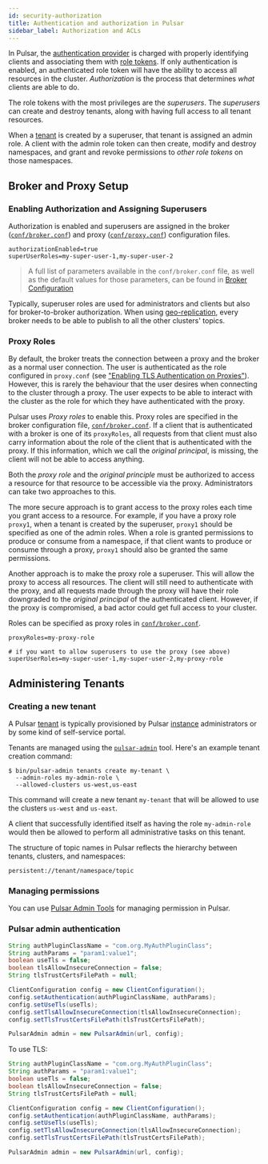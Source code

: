 ```yaml
---
id: security-authorization
title: Authentication and authorization in Pulsar
sidebar_label: Authorization and ACLs
---
```



In Pulsar, the [authentication provider](security-overview.md#authentication-providers) is charged with properly identifying clients and
associating them with [role tokens](security-overview.md#role-tokens). If only authentication is enabled, an authenticated role token will have the ability to access all resources in the cluster. *Authorization* is the process that determines *what* clients are able to do.

The role tokens with the most privileges are the *superusers*. The *superusers* can create and destroy tenants, along with having full access to all tenant resources.

When a [tenant](reference-terminology.md#tenant) is created by a superuser, that tenant is assigned an admin role. A client with the admin role token can then create, modify and destroy namespaces, and grant and revoke permissions to *other role tokens* on those namespaces.

## Broker and Proxy Setup

### Enabling Authorization and Assigning Superusers

Authorization is enabled and superusers are assigned in the broker ([`conf/broker.conf`](reference-configuration.md#broker)) and proxy ([`conf/proxy.conf`](reference-configuration.md#proxy)) configuration files.

```properties
authorizationEnabled=true
superUserRoles=my-super-user-1,my-super-user-2
```

> A full list of parameters available in the `conf/broker.conf` file,
> as well as the default values for those parameters, can be found in [Broker Configuration](reference-configuration.md#broker) 

Typically, superuser roles are used for administrators and clients but also for broker-to-broker authorization. When using [geo-replication](concepts-replication.md), every broker needs to be able to publish to all the other clusters' topics.

### Proxy Roles

By default, the broker treats the connection between a proxy and the broker as a normal user connection. The user is authenticated as the role configured in ```proxy.conf``` (see ["Enabling TLS Authentication on Proxies"](security-tls-authentication.md#on-proxies)). However, this is rarely the behaviour that the user desires when connecting to the cluster through a proxy. The user expects to be able to interact with the cluster as the role for which they have authenticated with the proxy.

Pulsar uses *Proxy roles* to enable this. Proxy roles are specified in the broker configuration file, [`conf/broker.conf`](reference-configuration.md#broker). If a client that is authenticated with a broker is one of its ```proxyRoles```, all requests from that client must also carry information about the role of the client that is authenticated with the proxy. If this information, which we call the *original principal*, is missing, the client will not be able to access anything.

Both the *proxy role* and the *original principle* must be authorized to access a resource for that resource to be accessible via the proxy. Administrators can take two approaches to this.

The more secure approach is to grant access to the proxy roles each time you grant access to a resource. For example, if you have a proxy role ```proxy1```, when a tenant is created by the superuser, ```proxy1``` should be specified as one of the admin roles. When a role is granted permissions to produce or consume from a namespace, if that client wants to produce or consume through a proxy, ```proxy1``` should also be granted the same permissions.

Another approach is to make the proxy role a superuser. This will allow the proxy to access all resources. The client will still need to authenticate with the proxy, and all requests made through the proxy will have their role downgraded to the *original principal* of the authenticated client. However, if the proxy is compromised, a bad actor could get full access to your cluster.

Roles can be specified as proxy roles in [`conf/broker.conf`](reference-configuration.md#broker).

```properties
proxyRoles=my-proxy-role

# if you want to allow superusers to use the proxy (see above)
superUserRoles=my-super-user-1,my-super-user-2,my-proxy-role
```

## Administering Tenants

### Creating a new tenant

A Pulsar [tenant](reference-terminology.md#tenant) is typically provisioned by Pulsar [instance](reference-terminology.md#instance) administrators or by some kind of self-service portal.

Tenants are managed using the [`pulsar-admin`](reference-pulsar-admin.md) tool. Here's an example tenant creation command:

```shell
$ bin/pulsar-admin tenants create my-tenant \
  --admin-roles my-admin-role \
  --allowed-clusters us-west,us-east
```

This command will create a new tenant `my-tenant` that will be allowed to use the clusters `us-west` and `us-east`.

A client that successfully identified itself as having the role `my-admin-role` would then be allowed to perform all administrative tasks on this tenant.

The structure of topic names in Pulsar reflects the hierarchy between tenants, clusters, and namespaces:

```shell
persistent://tenant/namespace/topic
```

### Managing permissions

You can use [Pulsar Admin Tools](admin-api-permissions.md) for managing permission in Pulsar.

### Pulsar admin authentication

```java
String authPluginClassName = "com.org.MyAuthPluginClass";
String authParams = "param1:value1";
boolean useTls = false;
boolean tlsAllowInsecureConnection = false;
String tlsTrustCertsFilePath = null;

ClientConfiguration config = new ClientConfiguration();
config.setAuthentication(authPluginClassName, authParams);
config.setUseTls(useTls);
config.setTlsAllowInsecureConnection(tlsAllowInsecureConnection);
config.setTlsTrustCertsFilePath(tlsTrustCertsFilePath);

PulsarAdmin admin = new PulsarAdmin(url, config);
```

To use TLS:

```java
String authPluginClassName = "com.org.MyAuthPluginClass";
String authParams = "param1:value1";
boolean useTls = false;
boolean tlsAllowInsecureConnection = false;
String tlsTrustCertsFilePath = null;

ClientConfiguration config = new ClientConfiguration();
config.setAuthentication(authPluginClassName, authParams);
config.setUseTls(useTls);
config.setTlsAllowInsecureConnection(tlsAllowInsecureConnection);
config.setTlsTrustCertsFilePath(tlsTrustCertsFilePath);

PulsarAdmin admin = new PulsarAdmin(url, config);
```
